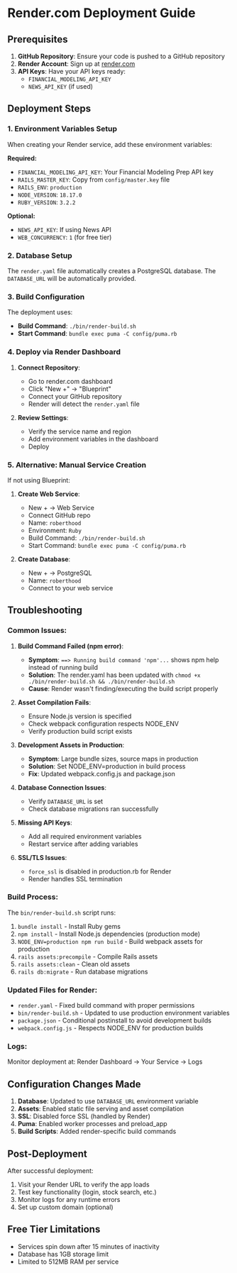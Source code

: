# Render.com Deployment Guide

## Prerequisites

1. **GitHub Repository**: Ensure your code is pushed to a GitHub repository
2. **Render Account**: Sign up at [render.com](https://render.com)
3. **API Keys**: Have your API keys ready:
   - `FINANCIAL_MODELING_API_KEY`
   - `NEWS_API_KEY` (if used)

## Deployment Steps

### 1. Environment Variables Setup
When creating your Render service, add these environment variables:

**Required:**
- `FINANCIAL_MODELING_API_KEY`: Your Financial Modeling Prep API key
- `RAILS_MASTER_KEY`: Copy from `config/master.key` file
- `RAILS_ENV`: `production`
- `NODE_VERSION`: `18.17.0`
- `RUBY_VERSION`: `3.2.2`

**Optional:**
- `NEWS_API_KEY`: If using News API
- `WEB_CONCURRENCY`: `1` (for free tier)

### 2. Database Setup
The `render.yaml` file automatically creates a PostgreSQL database. The `DATABASE_URL` will be automatically provided.

### 3. Build Configuration
The deployment uses:
- **Build Command**: `./bin/render-build.sh`
- **Start Command**: `bundle exec puma -C config/puma.rb`

### 4. Deploy via Render Dashboard

1. **Connect Repository**:
   - Go to render.com dashboard
   - Click "New +" → "Blueprint"
   - Connect your GitHub repository
   - Render will detect the `render.yaml` file

2. **Review Settings**:
   - Verify the service name and region
   - Add environment variables in the dashboard
   - Deploy

### 5. Alternative: Manual Service Creation

If not using Blueprint:

1. **Create Web Service**:
   - New + → Web Service
   - Connect GitHub repo
   - Name: `roberthood`
   - Environment: `Ruby`
   - Build Command: `./bin/render-build.sh`
   - Start Command: `bundle exec puma -C config/puma.rb`

2. **Create Database**:
   - New + → PostgreSQL
   - Name: `roberthood`
   - Connect to your web service

## Troubleshooting

### Common Issues:

1. **Build Command Failed (npm error)**:
   - **Symptom**: `==> Running build command 'npm'...` shows npm help instead of running build
   - **Solution**: The render.yaml has been updated with `chmod +x ./bin/render-build.sh && ./bin/render-build.sh`
   - **Cause**: Render wasn't finding/executing the build script properly

2. **Asset Compilation Fails**:
   - Ensure Node.js version is specified
   - Check webpack configuration respects NODE_ENV
   - Verify production build script exists

3. **Development Assets in Production**:
   - **Symptom**: Large bundle sizes, source maps in production  
   - **Solution**: Set NODE_ENV=production in build process
   - **Fix**: Updated webpack.config.js and package.json

4. **Database Connection Issues**:
   - Verify `DATABASE_URL` is set
   - Check database migrations ran successfully

5. **Missing API Keys**:
   - Add all required environment variables
   - Restart service after adding variables

6. **SSL/TLS Issues**:
   - `force_ssl` is disabled in production.rb for Render
   - Render handles SSL termination

### Build Process:
The `bin/render-build.sh` script runs:
1. `bundle install` - Install Ruby gems
2. `npm install` - Install Node.js dependencies (production mode) 
3. `NODE_ENV=production npm run build` - Build webpack assets for production
4. `rails assets:precompile` - Compile Rails assets
5. `rails assets:clean` - Clean old assets
6. `rails db:migrate` - Run database migrations

### Updated Files for Render:
- `render.yaml` - Fixed build command with proper permissions
- `bin/render-build.sh` - Updated to use production environment variables
- `package.json` - Conditional postinstall to avoid development builds
- `webpack.config.js` - Respects NODE_ENV for production builds

### Logs:
Monitor deployment at: Render Dashboard → Your Service → Logs

## Configuration Changes Made

1. **Database**: Updated to use `DATABASE_URL` environment variable
2. **Assets**: Enabled static file serving and asset compilation
3. **SSL**: Disabled force SSL (handled by Render)
4. **Puma**: Enabled worker processes and preload_app
5. **Build Scripts**: Added render-specific build commands

## Post-Deployment

After successful deployment:
1. Visit your Render URL to verify the app loads
2. Test key functionality (login, stock search, etc.)
3. Monitor logs for any runtime errors
4. Set up custom domain (optional)

## Free Tier Limitations

- Services spin down after 15 minutes of inactivity
- Database has 1GB storage limit
- Limited to 512MB RAM per service